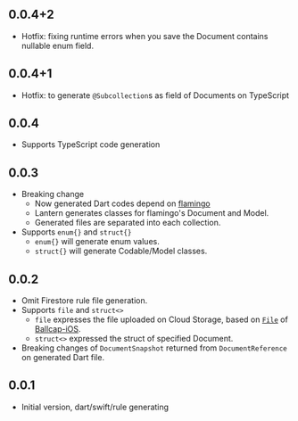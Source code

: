 ## 0.0.4+2

- Hotfix: fixing runtime errors when you save the Document contains nullable enum field.

## 0.0.4+1

- Hotfix: to generate `@Subcollection`s as field of Documents on TypeScript

## 0.0.4

- Supports TypeScript code generation

## 0.0.3

- Breaking change
    - Now generated Dart codes depend on [flamingo](https://pub.dev/packages/flamingo)
    - Lantern generates classes for flamingo's Document and Model.
    - Generated files are separated into each collection.
- Supports `enum{}` and `struct{}`
    - `enum{}` will generate enum values.
    - `struct{}` will generate Codable/Model classes.

## 0.0.2

- Omit Firestore rule file generation.
- Supports `file` and `struct<>`
    - `file` expresses the file uploaded on Cloud Storage, based on [`File`](https://github.com/1amageek/Ballcap-iOS#file) of [Ballcap-iOS](https://github.com/1amageek/Ballcap-iOS).
    - `struct<>` expressed the struct of specified Document.
- Breaking changes of `DocumentSnapshot` returned from `DocumentReference` on generated Dart file.

## 0.0.1

- Initial version, dart/swift/rule generating
